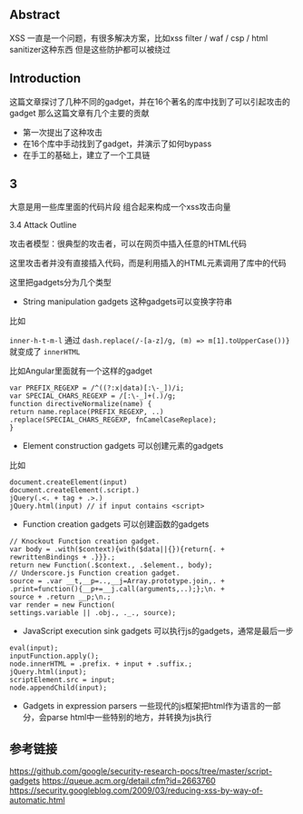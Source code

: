 ## Abstract

XSS 一直是一个问题，有很多解决方案，比如xss filter / waf / csp / html sanitizer这种东西
但是这些防护都可以被绕过

## Introduction

这篇文章探讨了几种不同的gadget，并在16个著名的库中找到了可以引起攻击的gadget
那么这篇文章有几个主要的贡献

+ 第一次提出了这种攻击
+ 在16个库中手动找到了gadget，并演示了如何bypass
+ 在手工的基础上，建立了一个工具链

## 3


大意是用一些库里面的代码片段 组合起来构成一个xss攻击向量

3.4 Attack Outline

攻击者模型：很典型的攻击者，可以在网页中插入任意的HTML代码

这里攻击者并没有直接插入代码，而是利用插入的HTML元素调用了库中的代码

这里把gadgets分为几个类型

- String manipulation gadgets 这种gadgets可以变换字符串

比如

``inner-h-t-m-l`` 通过 ``dash.replace(/-[a-z]/g, (m) => m[1].toUpperCase())}
`` 就变成了 ``innerHTML``

比如Angular里面就有一个这样的gadget

```
var PREFIX_REGEXP = /^((?:x|data)[:\-_])/i;
var SPECIAL_CHARS_REGEXP = /[:\-_]+(.)/g;
function directiveNormalize(name) {
return name.replace(PREFIX_REGEXP, ..)
.replace(SPECIAL_CHARS_REGEXP, fnCamelCaseReplace);
}
```

- Element construction gadgets 可以创建元素的gadgets

比如

```
document.createElement(input)
document.createElement(.script.)
jQuery(.<. + tag + .>.)
jQuery.html(input) // if input contains <script>
```

- Function creation gadgets 可以创建函数的gadgets


```
// Knockout Function creation gadget.
var body = .with($context){with($data||{}){return{. +
rewrittenBindings + .}}}.;
return new Function(.$context., .$element., body);
// Underscore.js Function creation gadget.
source = .var __t,__p=..,__j=Array.prototype.join,. +
.print=function(){__p+=__j.call(arguments,..);};\n. +
source + .return __p;\n.;
var render = new Function(
settings.variable || .obj., ._., source);
```

- JavaScript execution sink gadgets 可以执行js的gadgets，通常是最后一步

```
eval(input);
inputFunction.apply();
node.innerHTML = .prefix. + input + .suffix.;
jQuery.html(input);
scriptElement.src = input;
node.appendChild(input);
```

- Gadgets in expression parsers 一些现代的js框架把html作为语言的一部分，会parse html中一些特别的地方，并转换为js执行

## 参考链接

https://github.com/google/security-research-pocs/tree/master/script-gadgets
https://queue.acm.org/detail.cfm?id=2663760
https://security.googleblog.com/2009/03/reducing-xss-by-way-of-automatic.html
